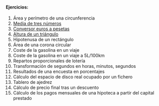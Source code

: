 
#### Ejercicios:

1. Área y perímetro de una circunferencia
2. [Media de tres números](https://github.com/insodel/DAW/blob/main/M03%20-%20PROGRA/Programacion%20secuencial/media-de-tres-num.cs)
3. [Conversor euros a pesetas](https://github.com/insodel/DAW/blob/main/M03%20-%20PROGRA/Programacion%20secuencial/conversor-euro-pesetas.cs)
4. [Altura de un triángulo](https://github.com/insodel/DAW/blob/main/M03%20-%20PROGRA/Programacion%20secuencial/area-triangulo.cs)
5. Hipotenusa de un rectángulo
6. Área de una corona circular
7. Coste de la gasolina en un viaje
8. Coste de la gasolina en un viaje a 5L/100km
9. Repartos proporcionales de lotería
10. Transformación de segundos en horas, minutos, segundos
11. Resultados de una encuesta en porcentajes
12. Cálculo del espacio de disco real ocupado por un fichero
13. Tablero de ajedrez
14. Cálculo de precio final tras un descuento
15. Cálculo de los pagos mensuales de una hipoteca a partir del capital prestado
